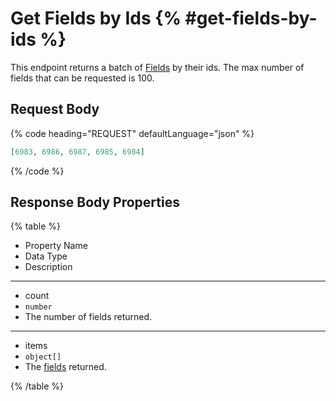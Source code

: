 # Get Fields by Ids {% #get-fields-by-ids %}

This endpoint returns a batch of [Fields](#fields) by their ids. The max number of fields that can be requested is 100.

## Request Body

{% code heading="REQUEST" defaultLanguage="json" %}

```json
[6983, 6986, 6987, 6985, 6984]
```

{% /code %}

## Response Body Properties

{% table %}

- Property Name
- Data Type
- Description

---

- count
- `number`
- The number of fields returned.

---

- items
- `object[]`
- The [fields](#fields) returned.

{% /table %}
